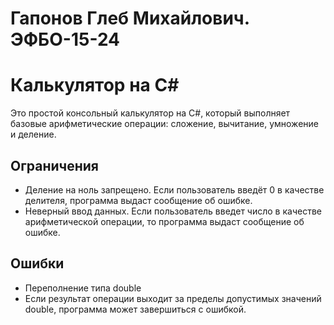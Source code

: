 # Гапонов Глеб Михайлович. ЭФБО-15-24
# Калькулятор на C#

Это простой консольный калькулятор на C#, который выполняет базовые арифметические операции: сложение, вычитание, умножение и деление.

## Ограничения

- Деление на ноль запрещено. Если пользователь введёт 0 в качестве делителя, программа выдаст сообщение об ошибке.
- Неверный ввод данных. Если пользователь введет число в качестве арифметической операции, то программа выдаст сообщение об ошибке.

## Ошибки

- Переполнение типа double
- Если результат операции выходит за пределы допустимых значений double, программа может завершиться с ошибкой.
